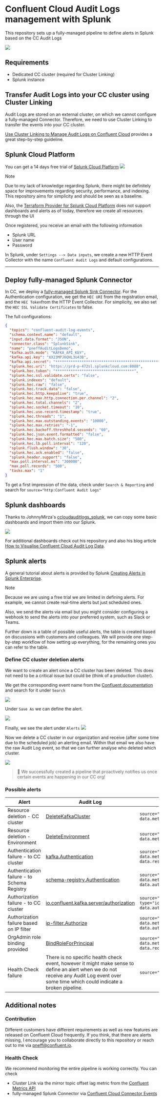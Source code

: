 # Confluent Cloud Audit Logs management with Splunk

This repository sets up a fully-managed pipeline to define alerts in Splunk based on the CC Audit Logs

![](./images/overview.png)

## Requirements
* Dedicated CC cluster (required for Cluster Linking)
* Splunk instance

## Transfer Audit Logs into your CC cluster using Cluster Linking

Audit Logs are stored on an external cluster, on which we cannot configure a fully-managed Connector.
Therefore, we need to use Cluster Linking to transfer the events into your CC cluster.

[Use Cluster Linking to Manage Audit Logs on Confluent Cloud](https://docs.confluent.io/cloud/current/multi-cloud/cluster-linking/audit-logs.html#cloud-cluster-link-audit-logs)
provides a great step-by-step guideline.

## Splunk Cloud Platform

You can get a 14 days free trial of [Splunk Cloud Platform](https://www.splunk.com/en_us/products/splunk-cloud-platform.html)
![](./images/SplunkCloudPlatform.png)

> [!NOTE]
> Due to my lack of knowledge regarding Splunk, there might be definitely space for improvements regarding
> security, performance, and indexing. This repository aims for simplicity and should be seen as a baseline.
> 
> Also, the [Terraform Provider for Splunk Cloud Platform](https://github.com/splunk/terraform-provider-scp) does not
> support dashboards and alerts as of today, therefore we create all resources through the UI


Once registered, you receive an email with the following information
* Splunk URL
* User name
* Password

In Splunk, under `Settings --> Data inputs`, we create a new HTTP Event Collector with the name `Confluent Audit Logs` and default configurations.

---

## Deploy fully-managed Splunk Connector

In CC, we deploy a [fully-managed Splunk Sink Connector](https://docs.confluent.io/cloud/current/connectors/cc-splunk-sink.html).
For the Authentication configuration, we get the `HEC URI` from the registration email, and the `HEC Token`from the HTTP Event Collector.
For simplicity, we also set the `HEC SSL Validate Certificates` to false.

The full configurations:

````json
{
  "topics": "confluent-audit-log-events",
  "schema.context.name": "default",
  "input.data.format": "JSON",
  "connector.class": "SplunkSink",
  "name": "pneffAuditLogsDemo",
  "kafka.auth.mode": "KAFKA_API_KEY",
  "kafka.api.key": "XX23MPJ6QHL3U43B",
  "kafka.api.secret": "****************************************************************",
  "splunk.hec.uri": "https://prd-p-472sl.splunkcloud.com:8088",
  "splunk.hec.token": "************************************",
  "splunk.hec.ssl.validate.certs": "false",
  "splunk.indexes": "default",
  "splunk.hec.raw": "false",
  "splunk.hec.track.data": "false",
  "splunk.hec.http.keepalive": "true",
  "splunk.hec.max.http.connection.per.channel": "2",
  "splunk.hec.total.channels": "2",
  "splunk.hec.socket.timeout": "10",
  "splunk.hec.use.record.timestamp": "true",
  "splunk.hec.threads": "1",
  "splunk.hec.max.outstanding.events": "10000",
  "splunk.hec.max.retries": "-1",
  "splunk.hec.backoff.threshhold.seconds": "60",
  "splunk.hec.json.event.formatted": "false",
  "splunk.hec.max.batch.size": "500",
  "splunk.hec.lb.poll.interval": "120",
  "splunk.flush.window": "30",
  "splunk.hec.ack.enabled": "false",
  "splunk.header.support": "false",
  "max.poll.interval.ms": "300000",
  "max.poll.records": "500",
  "tasks.max": "1"
}
````

To get a first impression of the data, check under `Search & Reporting` and search for `source="http:Confluent Audit Logs"`


## Splunk dashboards

Thanks to JohnnyMirza's [ccloudauditlogs_splunk](https://github.com/JohnnyMirza/ccloudauditlogs_splunk), we can copy some basic dashboards
and import them into our Splunk.

![](./images/dashboard.png)

For additional dashboards check out his repository and also his blog article [How to Visualise Confluent Cloud Audit Log Data](https://www.confluent.io/blog/visualize-logs-for-simplified-security-in-confluent-cloud/).

## Splunk alerts

A general tutorial about alerts is provided by Splunk [Creating Alerts in Splunk Enterprise](https://www.youtube.com/watch?v=8jvEmAmQNug).

> [!NOTE]
> Because we are using a free trial we are limited in defining alerts. For example, we cannot create real-time alerts but just scheduled
> ones. 
> 
> Also, we send the alerts via email but you might consider configuring a webhook to send the alerts into your preferred system, such as Slack or Teams.

Further down is a table of possible useful alerts, the table is created based on discussions with customers and colleagues.
We will provide one step-by-step workflow of how setting up everything, for the remaining ones you can refer to the table.

### Define CC cluster deletion alerts

We want to create an alert once a CC cluster has been deleted. This does not need to be a critical issue but could be (think of a production cluster).

We get the corresponding event name from the [Confluent documentation](https://docs.confluent.io/cloud/current/monitoring/audit-logging/event-methods/organization-events.html#deletekafkacluster)
and search for it under `Search`

![](./images/clusterDeletionSearch.png)

Under `Save As` we can define the alert.

![](./images/clusterDeletionAlert.png)

Finally, we see the alert under `Alerts`
![](./images/alertOverview.png)

Now we delete a CC cluster in our organization and receive (after some time due to the scheduled job) an alerting email.
Within that email we also have the raw Audit Log event, so that we can further analyse who deleted which cluster.

![](./images/clusterDeletionEmail.png)

> 🎉
> We successfully created a pipeline that proactively notifies us once certain events are happening in our CC org! 

### Possible alerts

| Alert                                       | Audit Log                                                                                                                                                                                                 | Splunk search                                                                                                                          | Verified |
|---------------------------------------------|-----------------------------------------------------------------------------------------------------------------------------------------------------------------------------------------------------------|----------------------------------------------------------------------------------------------------------------------------------------|----------|
| Resource deletion - CC cluster              | [DeleteKafkaCluster](https://docs.confluent.io/cloud/current/monitoring/audit-logging/event-methods/organization-events.html#deletekafkacluster)                                                          | `source="http:Confluent Audit Logs" data.methodName="DeleteKafkaCluster"`                                                              | ✅        |
| Resource deletion - Environment             | [DeleteEnvironment](https://docs.confluent.io/cloud/current/monitoring/audit-logging/event-methods/organization-events.html#deleteenvironment)                                                            | `source="http:Confluent Audit Logs" data.methodName="DeleteEnvironment"`                                                               | ✅        |
| Authentication failure - to CC cluster      | [kafka.Authentication](https://docs.confluent.io/cloud/current/monitoring/audit-logging/event-methods/authorization-authentication-events.html#kafka-authentication)                                      | `source="http:Confluent Audit Logs" data.methodName="kafka.Authentication" data.result.status="UNAUTHENTICATED"`                       | ✅        |
| Authentication failure - to Schema Registry | [schema-registry.Authentication](https://docs.confluent.io/cloud/current/monitoring/audit-logging/event-methods/sr-authn-authz.html#schema-registry-authentication)                                       | `source="http:Confluent Audit Logs" data.methodName="schema-registry.Authentication" data.authenticationInfo.result="UNAUTHENTICATED"` |          |
| Authorization failure - to CC cluster | [io.confluent.kafka.server/authorization](https://docs.confluent.io/cloud/current/monitoring/audit-logging/event-methods/authorization-authentication-events.html#ak-cluster-authorization-event-methods) | `source="http:Confluent Audit Logs" type="io.confluent.kafka.server/authorization" data.authorizationInfo.granted="false"`                   |✅ |
| Authorization failure based on IP filter | [ip-filter.Authorize](https://docs.confluent.io/cloud/current/monitoring/audit-logging/event-methods/ip-filter-authz.html#ip-filter-authorize)                                                            | `source="http:Confluent Audit Logs" data.methodName="ip-filter.Authorize" data.authorizationInfo.result="DENY"`                 | |
| OrgAdmin role binding provided            | [BindRoleForPrincipal](https://docs.confluent.io/cloud/current/monitoring/audit-logging/event-methods/rbac.html#bindroleforprincipal)                                                                     | `source="http:Confluent Audit Logs" data.methodName="BindRoleForPrincipal" data.request.data.role_name="OrganizationAdmin"`            | ✅        |
| Health Check failure | There is no specific health check event, however it might make sense to define an alert when we do not receive any Audit Log event over some time which could indicate a broken pipeline.                 | `source="http:Confluent Audit Logs"`                                                                                                   |    ✅      |




## Additional notes

### Contribution

Different customers have different requirements as well as new features are released on Confluent Cloud frequently. 
If you think, that there are alerts missing, I encourage you to collaborate directly to this repository or reach out to me
via <pneff@confluent.io>.

### Health Check

We recommend monitoring the entire pipeline is working correctly. You can check
* Cluster Link via the mirror topic offset lag metric from the [Confluent Metrics API](https://api.telemetry.confluent.cloud/docs/descriptors/datasets/cloud)
* fully-managed Splunk Connector via [Confluent Cloud Connector Events](https://docs.confluent.io/cloud/current/connectors/logging-cloud-connectors.html)